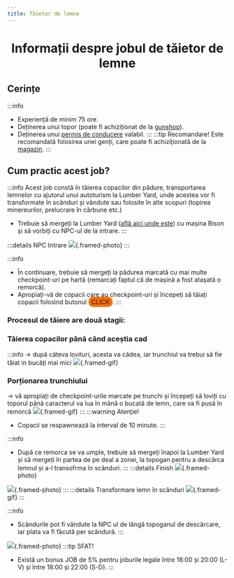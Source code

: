 ```yaml
---
title: Tăietor de lemne
---
```



# <span class="title-font"><center>Informații despre jobul de tăietor de lemne</center></span>

## <span class="header-font">Cerințe</span>

:::info
- Experiență de minim 75 ore.
- Deținerea unui topor (poate fi achiziționat de la [gunshop](/general/gunshop)).
- Deținerea unui [permis de conducere](/general/scoala) valabil.
:::
:::tip Recomandare!
Este recomandată folosirea unei genți, care poate fi achiziționată de la [magazin](/proprietati/magazine).
:::

## <span class="header-font">Cum practic acest job?</span>

:::info
Acest job constă în tăierea copacilor din pădure, transportarea lemnelor cu ajutorul unui autoturism la Lumber Yard, unde acestea vor fi transformate în scânduri și vândute sau folosite în alte scopuri (topirea minereurilor, prelucrare în cărbune etc.)

- Trebuie să mergeți la Lumber Yard ([află aici unde este](locatii)) cu mașina Bison și să vorbiți cu NPC-ul de la intrare.
:::

:::details NPC Intrare
![](https://i.imgur.com/NKpPLO8.png){.framed-photo}
:::

:::info
- În continuare, trebuie să mergeți la pădurea marcată cu mai multe checkpoint-uri pe hartă (remarcați faptul că de mașină a fost atașată o remorcă).
- Apropiați-vă de copacii care au checkpoint-uri și începeți să tăiați copacii folosind butonul <span style="padding: 3px 7px; border-radius: 10px; background-color: #ff6f00;">CLICK</span>.
:::

### <span class="title-font">Procesul de tăiere are două stagii:</span>

### <span class="header-font">Tăierea copacilor până când aceștia cad</span>
:::info
-> după câteva lovituri, acesta va cădea, iar trunchiul va trebui să fie tăiat in bucăți mai mici
![](https://i.imgur.com/CZM94vF.gif){.framed-gif}
### <span class="header-font">Porționarea trunchiului</span>
-> vă apropiați de checkpoint-urile marcate pe trunchi și începeți să loviți cu toporul până caracterul va lua în mână o bucată de lemn, care va fi pusă în remorcă
![](https://i.imgur.com/JyyIhRR.gif){.framed-gif}
:::
:::warning Atenție!
- Copacii se respawnează la interval de 10 minute.
:::

:::info
- După ce remorca se va umple, trebuie să mergeți înapoi la Lumber Yard și să mergeți în partea de pe deal a zonei, la topogan pentru a descărca lemnul și a-l transofrma în scânduri.
:::
:::details Finish
![](https://i.imgur.com/cd5Lrxk.png){.framed-photo}

![](https://i.imgur.com/KrOUHJT.png){.framed-photo}
:::
:::details Transformare lemn în scânduri
![](https://i.imgur.com/6c9zaze.gif){.framed-gif}
:::

:::info
- Scândurile pot fi vândute la NPC ul de lângă topoganul de descărcare, iar plata va fi făcută per scândură.
:::

![](https://i.imgur.com/Q4Xr88c.png){.framed-photo}
:::tip SFAT!
- Există un bonus JOB de 5% pentru joburile legale între 18:00 și 20:00 (L-V) și între 18:00 și 22:00 (S-D).
:::